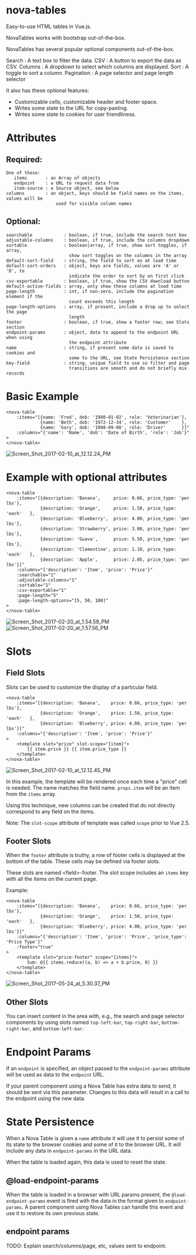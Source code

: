 # nova-tables
Easy-to-use HTML tables in Vue.js.

NovaTables works with bootstrap out-of-the-box.

NovaTables has several popular optional components out-of-the-box.

Search     : A text box to filter the data.
CSV        : A button to export the data as CSV.
Columns    : A dropdown to select which columns are displayed.
Sort       : A toggle to sort a column.
Pagination : A page selector and page length selector


It also has these optional features:

* Customizable cells, customizable header and footer space.
* Writes some state to the URL for copy-pasting.
* Writes some state to cookies for user friendliness.


# Attributes

## Required:

```
One of these:
   items       : an Array of objects
   endpoint    : a URL to request data from
   item-source : a Source object, see below
columns        : an object, keys should be field names on the items, values will be 
                   used for visible column names
```

## Optional:
```
searchable            : boolean, if true, include the search text box
adjustable-columns    : boolean, if true, include the columns dropdown
sortable              : boolean|array, if true, show sort toggles, if array, 
                        show sort toggles on the columns in the array
default-sort-field    : string, the field to sort on at load time
default-sort-orders   : object, keys are fields, values are 'A' or 'D', to 
                        indicate the order to sort by on first click
csv-exportable        : boolean, if true, show the CSV download button
default-active-fields : array, only show these columns at load time
page-length           : int, if non-zero, include the pagination element if the 
                        count exceeds this length
page-length-options   : array, if present, include a drop up to select the page 
                        length
footer                : boolean, if true, show a footer row; see Slots section
endpoint-params       : object, data to append to the endpoint URL when using 
                        the endpoint attribute
name                  : string, if present some data is saved to cookies and 
                        some to the URL, see State Persistence section
key-field             : string, unique field to use so filter and page 
                        transitions are smooth and do not briefly mix records
```


# Basic Example

```
<nova-table
    :items="[{name: 'Fred', dob: '1980-01-02', role: 'Veterinarian'},
             {name: 'Beth', dob: '1972-12-34', role: 'Customer'    },
             {name: 'Gary', dob: '1998-09-08', role: 'Driver'      }]"
    :columns="{'name': 'Name', 'dob': 'Date of Birth', 'role': 'Job'}"
>
</nova-table>
```
![Screen_Shot_2017-02-10_at_12.12.24_PM](/uploads/661df8504d77c6fd38a0dd3937172205/Screen_Shot_2017-02-10_at_12.12.24_PM.png)

# Example with optional attributes

```
<nova-table
    :items="[{description: 'Banana',     price: 0.66, price_type: 'per lbs'},
             {description: 'Orange',     price: 1.50, price_type: 'each'   },
             {description: 'Blueberry',  price: 4.00, price_type: 'per lbs'},
             {description: 'Strawberry', price: 3.00, price_type: 'per lbs'},
             {description: 'Guava',      price: 5.50, price_type: 'per lbs'},
             {description: 'Clementine', price: 1.10, price_type: 'each'   },
             {description: 'Apple',      price: 2.05, price_type: 'per lbs'}]"
    :columns="{'description': 'Item', 'price': 'Price'}"
    :searchable="1"
    :adjustable-columns="1"
    :sortable="1"
    :csv-exportable="1"
    :page-length="5"
    :page-length-options="[5, 50, 100]"
>
</nova-table>
```
![Screen_Shot_2017-02-20_at_1.54.59_PM](/uploads/13c44d8b822e775e9e1d7a7da9d9d8d2/Screen_Shot_2017-02-20_at_1.54.59_PM.png)
![Screen_Shot_2017-02-20_at_1.57.56_PM](/uploads/cefc81f00a3901429621cf2df80b528b/Screen_Shot_2017-02-20_at_1.57.56_PM.png)

# Slots

## Field Slots

Slots can be used to customize the display of a particular field.

```
<nova-table
    :items="[{description: 'Banana',    price: 0.66, price_type: 'per lbs'},
             {description: 'Orange',    price: 1.50, price_type: 'each'   },
             {description: 'Blueberry', price: 4.00, price_type: 'per lbs'}]"
    :columns="{'description': 'Item', 'price': 'Price'}"
>
    <template slot="price" slot-scope="{item}">
        {{ item.price }} {{ item.price_type }}
    </template>
</nova-table>
```
![Screen_Shot_2017-02-10_at_12.12.45_PM](/uploads/1f9afb704904f870c5ffd8f90f9f2ad5/Screen_Shot_2017-02-10_at_12.12.45_PM.png)

In this example, the template will be rendered once each time a "price" 
cell is needed. The name matches the field name. `props.item` will be an
item from the `items` array.

Using this technique, new columns can be created that do not directly 
correspond to any field on the items.

Note: The `slot-scope` attribute of template was called `scope` prior to Vue 
2.5.

## Footer Slots

When the `footer` attribute is truthy, a row of footer cells is displayed at
the bottom of the table. These cells may be defined via footer slots.

These slots are named &lt;field>-footer. The slot scope includes an `items` 
key with all the items on the current page.

Example:
```
<nova-table
    :items="[{description: 'Banana',    price: 0.66, price_type: 'per lbs'},
             {description: 'Orange',    price: 1.50, price_type: 'each'   },
             {description: 'Blueberry', price: 4.00, price_type: 'per lbs'}]"
    :columns="{'description': 'Item', 'price': 'Price', 'price_type': 'Price Type'}"
    :footer="true"
>
    <template slot="price-footer" scope="{items}">
        Sum: @{{ items.reduce((a, b) => a + b.price, 0) }}
    </template>
</nova-table>
```
![Screen_Shot_2017-05-24_at_5.30.37_PM](/uploads/e2cc1fd3b882979a5ccab60b6bc0971a/Screen_Shot_2017-05-24_at_5.30.37_PM.png)

## Other Slots

You can insert content in the area with, e.g., the search and page selector 
components by using slots named `top-left-bar`, `top-right-bar`, 
`bottom-right-bar`, and `bottom-left-bar`.

# Endpoint Params

If an `endpoint` is specified, an object passed to the `endpoint-params` 
attribute will be used as data to the `endpoint` URL.

If your parent component using a Nova Table has extra data to send, it should 
be sent via this parameter. Changes to this data will result in a call to the 
endpoint using the new data.

# State Persistence

When a Nova Table is given a `name` attribute it will use it to persist some 
of its state to the browser cookies and some of it to the browser URL. It will 
include any data in `endpoint-params` in the URL data.

When the table is loaded again, this data is used to reset the state.

## @load-endpoint-params

When the table is loaded in a browser with URL params present, the 
`@load-endpoint-params` event is fired with the data in the format given to 
`endpoint-params`. A parent component using Nova Tables can handle this event 
and use it to restore its own previous state.

## endpoint params

TODO: Explain search/columns/page, etc, values sent to endpoint.
